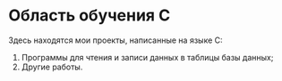 # Область обучения C

Здесь находятся мои проекты, написанные на языке C:
1) Программы для чтения и записи данных в таблицы базы данных;
2) Другие работы.